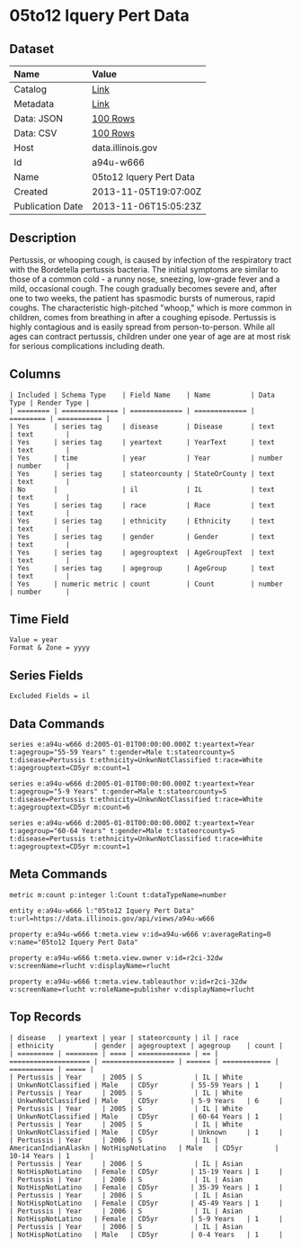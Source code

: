 # 05to12 Iquery Pert Data

## Dataset

| Name | Value |
| :--- | :---- |
| Catalog | [Link](https://catalog.data.gov/dataset/05to12-iquery-pert-data-3f051) |
| Metadata | [Link](https://data.illinois.gov/api/views/a94u-w666) |
| Data: JSON | [100 Rows](https://data.illinois.gov/api/views/a94u-w666/rows.json?max_rows=100) |
| Data: CSV | [100 Rows](https://data.illinois.gov/api/views/a94u-w666/rows.csv?max_rows=100) |
| Host | data.illinois.gov |
| Id | a94u-w666 |
| Name | 05to12 Iquery Pert Data |
| Created | 2013-11-05T19:07:00Z |
| Publication Date | 2013-11-06T15:05:23Z |

## Description

Pertussis, or whooping cough, is caused by infection of the respiratory tract with the Bordetella pertussis bacteria. The initial symptoms are similar to those of a common cold - a runny nose, sneezing, low-grade fever and a mild, occasional cough. The cough gradually becomes severe and, after one to two weeks, the patient has spasmodic bursts of numerous, rapid coughs. The characteristic high-pitched "whoop," which is more common in children, comes from breathing in after a coughing episode. Pertussis is highly contagious and is easily spread from person-to-person. While all ages can contract pertussis, children under one year of age are at most risk for serious complications including death.

## Columns

```ls
| Included | Schema Type    | Field Name    | Name          | Data Type | Render Type |
| ======== | ============== | ============= | ============= | ========= | =========== |
| Yes      | series tag     | disease       | Disease       | text      | text        |
| Yes      | series tag     | yeartext      | YearText      | text      | text        |
| Yes      | time           | year          | Year          | number    | number      |
| Yes      | series tag     | stateorcounty | StateOrCounty | text      | text        |
| No       |                | il            | IL            | text      | text        |
| Yes      | series tag     | race          | Race          | text      | text        |
| Yes      | series tag     | ethnicity     | Ethnicity     | text      | text        |
| Yes      | series tag     | gender        | Gender        | text      | text        |
| Yes      | series tag     | agegrouptext  | AgeGroupText  | text      | text        |
| Yes      | series tag     | agegroup      | AgeGroup      | text      | text        |
| Yes      | numeric metric | count         | Count         | number    | number      |
```

## Time Field

```ls
Value = year
Format & Zone = yyyy
```

## Series Fields

```ls
Excluded Fields = il
```

## Data Commands

```ls
series e:a94u-w666 d:2005-01-01T00:00:00.000Z t:yeartext=Year t:agegroup="55-59 Years" t:gender=Male t:stateorcounty=S t:disease=Pertussis t:ethnicity=UnkwnNotClassified t:race=White t:agegrouptext=CD5yr m:count=1

series e:a94u-w666 d:2005-01-01T00:00:00.000Z t:yeartext=Year t:agegroup="5-9 Years" t:gender=Male t:stateorcounty=S t:disease=Pertussis t:ethnicity=UnkwnNotClassified t:race=White t:agegrouptext=CD5yr m:count=6

series e:a94u-w666 d:2005-01-01T00:00:00.000Z t:yeartext=Year t:agegroup="60-64 Years" t:gender=Male t:stateorcounty=S t:disease=Pertussis t:ethnicity=UnkwnNotClassified t:race=White t:agegrouptext=CD5yr m:count=1
```

## Meta Commands

```ls
metric m:count p:integer l:Count t:dataTypeName=number

entity e:a94u-w666 l:"05to12 Iquery Pert Data" t:url=https://data.illinois.gov/api/views/a94u-w666

property e:a94u-w666 t:meta.view v:id=a94u-w666 v:averageRating=0 v:name="05to12 Iquery Pert Data"

property e:a94u-w666 t:meta.view.owner v:id=r2ci-32dw v:screenName=rlucht v:displayName=rlucht

property e:a94u-w666 t:meta.view.tableauthor v:id=r2ci-32dw v:screenName=rlucht v:roleName=publisher v:displayName=rlucht
```

## Top Records

```ls
| disease   | yeartext | year | stateorcounty | il | race                 | ethnicity          | gender | agegrouptext | agegroup    | count | 
| ========= | ======== | ==== | ============= | == | ==================== | ================== | ====== | ============ | =========== | ===== | 
| Pertussis | Year     | 2005 | S             | IL | White                | UnkwnNotClassified | Male   | CD5yr        | 55-59 Years | 1     | 
| Pertussis | Year     | 2005 | S             | IL | White                | UnkwnNotClassified | Male   | CD5yr        | 5-9 Years   | 6     | 
| Pertussis | Year     | 2005 | S             | IL | White                | UnkwnNotClassified | Male   | CD5yr        | 60-64 Years | 1     | 
| Pertussis | Year     | 2005 | S             | IL | White                | UnkwnNotClassified | Male   | CD5yr        | Unknown     | 1     | 
| Pertussis | Year     | 2006 | S             | IL | AmericanIndianAlaskn | NotHispNotLatino   | Male   | CD5yr        | 10-14 Years | 1     | 
| Pertussis | Year     | 2006 | S             | IL | Asian                | NotHispNotLatino   | Female | CD5yr        | 15-19 Years | 1     | 
| Pertussis | Year     | 2006 | S             | IL | Asian                | NotHispNotLatino   | Female | CD5yr        | 35-39 Years | 1     | 
| Pertussis | Year     | 2006 | S             | IL | Asian                | NotHispNotLatino   | Female | CD5yr        | 45-49 Years | 1     | 
| Pertussis | Year     | 2006 | S             | IL | Asian                | NotHispNotLatino   | Female | CD5yr        | 5-9 Years   | 1     | 
| Pertussis | Year     | 2006 | S             | IL | Asian                | NotHispNotLatino   | Male   | CD5yr        | 0-4 Years   | 1     | 
```